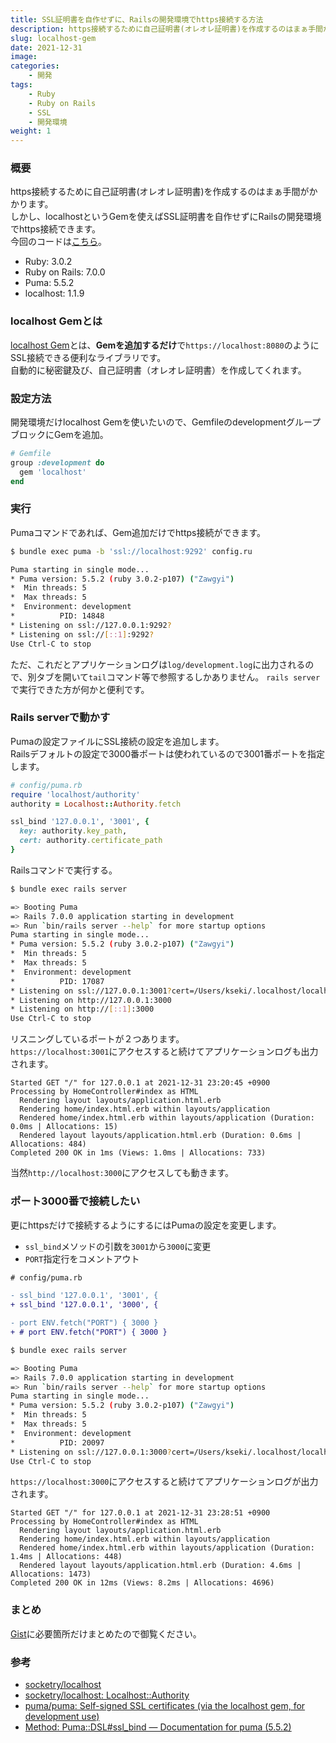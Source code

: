 ```yaml
---
title: SSL証明書を自作せずに、Railsの開発環境でhttps接続する方法
description: https接続するために自己証明書(オレオレ証明書)を作成するのはまぁ手間がかかります。しかし、localhostというGemを使えばSSL証明書を自作せずにRailsの開発環境でhttps接続できます。
slug: localhost-gem
date: 2021-12-31
image: 
categories:
    - 開発
tags:
    - Ruby
    - Ruby on Rails
    - SSL
    - 開発環境
weight: 1
---
```


### 概要

https接続するために自己証明書(オレオレ証明書)を作成するのはまぁ手間がかかります。  
しかし、localhostというGemを使えばSSL証明書を自作せずにRailsの開発環境でhttps接続できます。  
今回のコードは[こちら](https://github.com/kseki/learning-localhost-gem)。

- Ruby: 3.0.2
- Ruby on Rails: 7.0.0
- Puma: 5.5.2
- localhost: 1.1.9 

### localhost Gemとは

[localhost Gem](https://github.com/socketry/localhost)とは、**Gemを追加するだけ**で`https://localhost:8080`のようにSSL接続できる便利なライブラリです。  
自動的に秘密鍵及び、自己証明書（オレオレ証明書）を作成してくれます。


### 設定方法

開発環境だけlocalhost Gemを使いたいので、GemfileのdevelopmentグループブロックにGemを追加。

```ruby
# Gemfile
group :development do
  gem 'localhost'
end
```

### 実行

Pumaコマンドであれば、Gem追加だけでhttps接続ができます。

```bash
$ bundle exec puma -b 'ssl://localhost:9292' config.ru

Puma starting in single mode...
* Puma version: 5.5.2 (ruby 3.0.2-p107) ("Zawgyi")
*  Min threads: 5
*  Max threads: 5
*  Environment: development
*          PID: 14848
* Listening on ssl://127.0.0.1:9292?
* Listening on ssl://[::1]:9292?
Use Ctrl-C to stop
```
ただ、これだとアプリケーションログは`log/development.log`に出力されるので、別タブを開いて`tail`コマンド等で参照するしかありません。
`rails server`で実行できた方が何かと便利です。

### Rails serverで動かす

Pumaの設定ファイルにSSL接続の設定を追加します。  
Railsデフォルトの設定で3000番ポートは使われているので3001番ポートを指定します。

```ruby
# config/puma.rb
require 'localhost/authority'
authority = Localhost::Authority.fetch

ssl_bind '127.0.0.1', '3001', {
  key: authority.key_path,
  cert: authority.certificate_path
}
```

Railsコマンドで実行する。

```bash
$ bundle exec rails server

=> Booting Puma
=> Rails 7.0.0 application starting in development
=> Run `bin/rails server --help` for more startup options
Puma starting in single mode...
* Puma version: 5.5.2 (ruby 3.0.2-p107) ("Zawgyi")
*  Min threads: 5
*  Max threads: 5
*  Environment: development
*          PID: 17087
* Listening on ssl://127.0.0.1:3001?cert=/Users/kseki/.localhost/localhost.crt&key=/Users/kseki/.localhost/localhost.key&verify_mode=none
* Listening on http://127.0.0.1:3000
* Listening on http://[::1]:3000
Use Ctrl-C to stop
```

リスニングしているポートが２つあります。  
`https://localhost:3001`にアクセスすると続けてアプリケーションログも出力されます。  

```log
Started GET "/" for 127.0.0.1 at 2021-12-31 23:20:45 +0900
Processing by HomeController#index as HTML
  Rendering layout layouts/application.html.erb
  Rendering home/index.html.erb within layouts/application
  Rendered home/index.html.erb within layouts/application (Duration: 0.0ms | Allocations: 15)
  Rendered layout layouts/application.html.erb (Duration: 0.6ms | Allocations: 484)
Completed 200 OK in 1ms (Views: 1.0ms | Allocations: 733)
```
当然`http://localhost:3000`にアクセスしても動きます。

### ポート3000番で接続したい

更にhttpsだけで接続するようにするにはPumaの設定を変更します。

- `ssl_bind`メソッドの引数を`3001`から`3000`に変更
- `PORT`指定行をコメントアウト

```diff
# config/puma.rb

- ssl_bind '127.0.0.1', '3001', {
+ ssl_bind '127.0.0.1', '3000', {

- port ENV.fetch("PORT") { 3000 }
+ # port ENV.fetch("PORT") { 3000 }
```

```bash
$ bundle exec rails server

=> Booting Puma
=> Rails 7.0.0 application starting in development
=> Run `bin/rails server --help` for more startup options
Puma starting in single mode...
* Puma version: 5.5.2 (ruby 3.0.2-p107) ("Zawgyi")
*  Min threads: 5
*  Max threads: 5
*  Environment: development
*          PID: 20097
* Listening on ssl://127.0.0.1:3000?cert=/Users/kseki/.localhost/localhost.crt&key=/Users/kseki/.localhost/localhost.key&verify_mode=none
Use Ctrl-C to stop

```

`https://localhost:3000`にアクセスすると続けてアプリケーションログが出力されます。

```log
Started GET "/" for 127.0.0.1 at 2021-12-31 23:28:51 +0900
Processing by HomeController#index as HTML
  Rendering layout layouts/application.html.erb
  Rendering home/index.html.erb within layouts/application
  Rendered home/index.html.erb within layouts/application (Duration: 1.4ms | Allocations: 448)
  Rendered layout layouts/application.html.erb (Duration: 4.6ms | Allocations: 1473)
Completed 200 OK in 12ms (Views: 8.2ms | Allocations: 4696)
```

### まとめ

[Gist](https://gist.github.com/kseki/bdd31b60f3ce1efff7846849687b26ea)に必要箇所だけまとめたので御覧ください。

### 参考

- [socketry/localhost](https://github.com/socketry/localhost)
- [socketry/localhost: Localhost::Authority](https://github.com/socketry/localhost/blob/v1.1.9/lib/localhost/authority.rb)
- [puma/puma: Self-signed SSL certificates (via the localhost gem, for development use)](https://github.com/puma/puma#self-signed-ssl-certificates-via-the-localhost-gem-for-development-use)
- [Method: Puma::DSL\#ssl\_bind — Documentation for puma \(5\.5\.2\)](https://www.rubydoc.info/gems/puma/Puma%2FDSL:ssl_bind)
